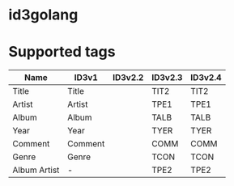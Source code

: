 # id3golang

# Supported tags

| Name              | ID3v1   | ID3v2.2 | ID3v2.3 | ID3v2.4 |
|-------------------|---------|---------|---------|---------|
| Title             | Title   |         | TIT2    | TIT2    |
| Artist            | Artist  |         | TPE1    | TPE1    |
| Album             | Album   |         | TALB    | TALB    |
| Year              | Year    |         | TYER    | TYER    |
| Comment           | Comment |         | COMM    | COMM    |
| Genre             | Genre   |         | TCON    | TCON    |
| Album Artist      | -       |         | TPE2    | TPE2    |        
